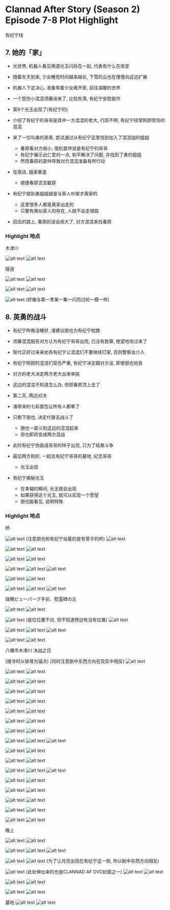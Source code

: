 # Clannad After Story (Season 2) Episode 7-8 Plot Highlight

有纪宁线

## 7. 她的「家」

- 光世界, 机器人看见两道光玉闪烁在一起, 代表有什么在改变
- 随着冬天到来, 少女睡觉时间越来越长, 下雪的云也在慢慢向这边扩展
- 机器人下定决心, 准备带着少女离开家, 前往温暖的世界

- 一个受伤小混混须藤进来了, 比较失落, 有纪宁安慰振作

- 第9个光玉出现了(有纪宁的)

- 介绍了有纪宁的哥哥是其中一方混混的老大, 行踪不明, 有纪宁经常照顾受伤的混混
- 来了一位叫勇的弟弟, 尝试通过从有纪宁这里找到加入了混混组的姐姐
  - 春原看对方弱小, 借机耍帅说是有纪宁的哥哥
  - 有纪宁展示出仁爱的一点, 和平解决了问题, 并找到了勇的姐姐
  - 然而春原的耍帅导致对方混混准备有所行动

- 在夜店, 姐弟重逢
  - 顺便春原谎言戳穿
- 有纪宁提到勇姐姐就是与家人吵架才离家的
  - 这里很多人都是离家出走的
  - 只要有类似家人的存在, 人就不会走错路

- 回去的路上, 春原的误会闹大了, 对方混混来找春原

### Highlight 地点

木津川

![alt text](img/cla-af-7-0-s.jpg)
![alt text](img/cla-af-7-025.jpg)

隧道

![alt text](img/cla-af-7-10-s.jpg)
![alt text](img/cla-af-7-107.jpg)

![alt text](img/cla-af-7-11-s.jpg)
![alt text](img/cla-af-7-109.jpg)


![alt text](img/cla-af-7-8-s.jpg) (好像与第一季某一集一闪而过的一模一样)

## 8. 英勇的战斗

- 有纪宁昨晚没睡好, 渚建议朋也为有纪宁枕膝

- 须藤混混报告对方认为有纪宁哥哥出院, 已没有胜算, 绝望地攻过来了
- 智代正好过来来劝告有纪宁让混混们不要继续打架, 否则警察会介入
- 有纪宁照顾的混混们受伤严重, 有纪宁决定跟对方谈, 即使朋也劝告
- 对方的老大决定两方老大出来单挑
- 这边的混混不知道怎么办, 但把春原顶上去了

- 第二天, 两边对决
- 渚带来的七彩面包让所有人都晕了
- 只剩下朋也, 决定代替去战斗了
  - 朋也一直斗到这边的混混起来
  - 但也即将变成两方混战
- 此时有纪宁伪装成哥哥的样子出现, 只为了结束斗争
- 最后两方和好, 一起去有纪宁哥哥的墓地, 纪念哥哥
  - 光玉出现

- 有纪宁揭秘光玉
  - 在幸福的瞬间, 光玉就会出现
  - 如果获得这个光玉, 就可以实现一个愿望
  - 朋也能看见, 说明特殊

### Highlight 地点

桥

![alt text](img/cla-af-8-s0.jpg) (注意朋也和有纪宁站着的是有管子的桥)
![alt text](img/cla-af-8-046.jpg)

![alt text](img/cla-af-8-s1.jpg)
![alt text](img/cla-af-8-051.jpg)

![alt text](img/cla-af-8-s3.jpg)
![alt text](img/cla-af-8-052.jpg)

![alt text](img/cla-af-8-s3-1.jpg)
![alt text](img/cla-af-8-052-1.jpg)
![alt text](img/cla-af-8-056.jpg)

![alt text](img/cla-af-8-s4.jpg)
![alt text](img/cla-af-8-053.jpg)

![alt text](img/cla-af-8-s2.jpg)
![alt text](img/cla-af-8-055.jpg)
![alt text](img/cla-af-8-058.jpg)

瑞穂ビューパーク手前、慰霊碑の丘

![alt text](img/cla-af-8-s5.jpg)
![alt text](img/cla-af-8-078.jpg)

![alt text](img/cla-af-8-s8.jpg) (座位位置不对, 但不知道傍边有没有位置)
![alt text](img/cla-af-8-079.jpg)

![alt text](img/cla-af-8-s7.jpg)
![alt text](img/cla-af-8-080.jpg)
![alt text](img/cla-af-8-081.jpg)

![alt text](img/cla-af-8-s43.jpg)
![alt text](img/cla-af-8-082.jpg)

八幡市木津川 决战之日

(搜寻时以铁塔为锚点)
(同时注意剧中东西方向在现实中相反)
![alt text](img/cla-af-8-kai1.jpg)

![alt text](img/cla-af-8-s13.jpg)
![alt text](img/cla-af-8-096.jpg)

![alt text](img/cla-af-8-s15.jpg)
![alt text](img/cla-af-8-098.jpg)

![alt text](img/cla-af-8-s17.jpg)
![alt text](img/cla-af-8-100.jpg)

![alt text](img/cla-af-8-s18.jpg)
![alt text](img/cla-af-8-102.jpg)

![alt text](img/cla-af-8-s20.jpg)
![alt text](img/cla-af-8-104.jpg)

![alt text](img/cla-af-8-s21.jpg)
![alt text](img/cla-af-8-107.jpg)

![alt text](img/cla-af-8-s14.jpg)
![alt text](img/cla-af-8-111.jpg)

![alt text](img/cla-af-8-s23.jpg)
![alt text](img/cla-af-8-114.jpg)
![alt text](img/cla-af-8-115.jpg)

![alt text](img/cla-af-8-s24.jpg)
![alt text](img/cla-af-8-116.jpg)

![alt text](img/cla-af-8-s25.jpg)
![alt text](img/cla-af-8-117.jpg)

![alt text](img/cla-af-8-s26.jpg)
![alt text](img/cla-af-8-119.jpg)
![alt text](img/cla-af-8-121.jpg)

![alt text](img/cla-af-8-s27.jpg)
![alt text](img/cla-af-8-123.jpg)

![alt text](img/cla-af-8-s28.jpg)
![alt text](img/cla-af-8-124.jpg)

![alt text](img/cla-af-8-s29.jpg)
![alt text](img/cla-af-8-125.jpg)

![alt text](img/cla-af-8-s30.jpg)
![alt text](img/cla-af-8-126.jpg)

![alt text](img/cla-af-8-s31.jpg)
![alt text](img/cla-af-8-129.jpg)

晚上

![alt text](img/cla-af-8-s34.jpg)
![alt text](img/cla-af-8-134.jpg)

![alt text](img/cla-af-8-s33.jpg)
![alt text](img/cla-af-8-135.jpg)
![alt text](img/cla-af-8-136.jpg)

![alt text](img/cla-af-8-s35.jpg)
![alt text](img/cla-af-8-147.jpg) (为了让月亮出现在有纪宁这一侧, 所以剧中东西方向相反)

![alt text](img/cla-af-8-s37.jpg) (此处伸出来的也是CLANNAD AF DVD封面之一)
![alt text](img/cla-af-8-156.jpg)
![alt text](img/cla-af-8-156-1.jpg)

![alt text](img/cla-af-8-s36.jpg)
![alt text](img/cla-af-8-157.jpg)

![alt text](img/cla-af-8-s38.jpg)
![alt text](img/cla-af-8-160.jpg)

墓地
![alt text](img/cla-af-8-s39.jpg)
![alt text](img/cla-af-8-164.jpg)



